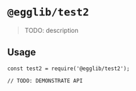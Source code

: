 # `@egglib/test2`

> TODO: description

## Usage

```
const test2 = require('@egglib/test2');

// TODO: DEMONSTRATE API
```
